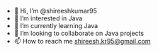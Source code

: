 - 👋 Hi, I’m @shireeshkumar95
- 👀 I’m interested in Java
- 🌱 I’m currently learning Java
- 💞️ I’m looking to collaborate on Java projects
- 📫 How to reach me shireesh.kr95@gmail.com

<!---
shireeshkumar95/shireeshkumar95 is a ✨ special ✨ repository because its `README.md` (this file) appears on your GitHub profile.
You can click the Preview link to take a look at your changes.
--->
